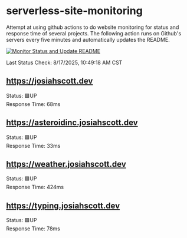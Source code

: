 # serverless-site-monitoring
Attempt at using github actions to do website monitoring for status and response time of several projects. The following action runs on Github's servers every five minutes and automatically updates the README.  

[![Monitor Status and Update README](https://github.com/JosiahSco/serverless-site-monitoring/actions/workflows/monitor.yaml/badge.svg)](https://github.com/JosiahSco/serverless-site-monitoring/actions/workflows/monitor.yaml)

Last Status Check: 8/17/2025, 10:49:18 AM CST

## https://josiahscott.dev
Status: 🟩UP  
Response Time: 68ms

## https://asteroidinc.josiahscott.dev
Status: 🟩UP  
Response Time: 33ms

## https://weather.josiahscott.dev
Status: 🟩UP  
Response Time: 424ms

## https://typing.josiahscott.dev
Status: 🟩UP  
Response Time: 78ms

